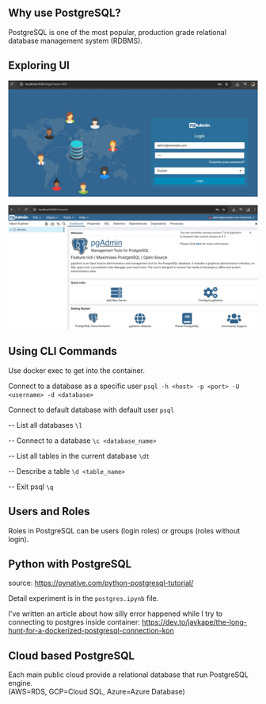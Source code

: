 ## Why use PostgreSQL? 

PostgreSQL is one of the most popular, production grade relational database management system (RDBMS).

## Exploring UI

![](ui1.jpg)

![](ui2.jpg)

## Using CLI Commands

Use docker exec to get into the container.

Connect to a database as a specific user
`psql -h <host> -p <port> -U <username> -d <database>`

Connect to default database with default user
`psql`

-- List all databases `\l`

-- Connect to a database `\c <database_name>`

-- List all tables in the current database `\dt`

-- Describe a table `\d <table_name>`

-- Exit psql `\q`

## Users and Roles

Roles in PostgreSQL can be users (login roles) or groups (roles without login).


## Python with PostgreSQL

source: https://pynative.com/python-postgresql-tutorial/

Detail experiment is in the `postgres.ipynb` file.

I've written an article about how silly error happened while I try to connecting to postgres inside container: https://dev.to/jaykape/the-long-hunt-for-a-dockerized-postgresql-connection-kon


## Cloud based PostgreSQL

Each main public cloud provide a relational database that run PostgreSQL engine.  
(AWS=RDS, GCP=Cloud SQL, Azure=Azure Database)